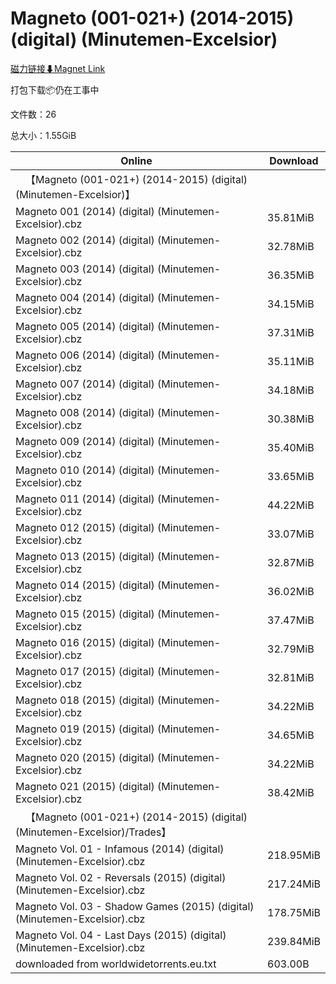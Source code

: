 # Magneto (001-021+) (2014-2015) (digital) (Minutemen-Excelsior)

[磁力链接⬇Magnet Link](magnet:?xt=urn:btih:6c1c45b7e6e685791cd256dc32a0cb0f5dab0cf8&dn=Magneto%20%28001-021%2B%29%20%282014-2015%29%20%28digital%29%20%28Minutemen-Excelsior%29)

打包下载📦仍在工事中

文件数：26

总大小：1.55GiB

Online | Download
--- | ---
&emsp;【Magneto (001-021+) (2014-2015) (digital) (Minutemen-Excelsior)】 | 
Magneto 001 (2014) (digital) (Minutemen-Excelsior).cbz | 35.81MiB
Magneto 002 (2014) (digital) (Minutemen-Excelsior).cbz | 32.78MiB
Magneto 003 (2014) (digital) (Minutemen-Excelsior).cbz | 36.35MiB
Magneto 004 (2014) (digital) (Minutemen-Excelsior).cbz | 34.15MiB
Magneto 005 (2014) (digital) (Minutemen-Excelsior).cbz | 37.31MiB
Magneto 006 (2014) (digital) (Minutemen-Excelsior).cbz | 35.11MiB
Magneto 007 (2014) (digital) (Minutemen-Excelsior).cbz | 34.18MiB
Magneto 008 (2014) (digital) (Minutemen-Excelsior).cbz | 30.38MiB
Magneto 009 (2014) (digital) (Minutemen-Excelsior).cbz | 35.40MiB
Magneto 010 (2014) (digital) (Minutemen-Excelsior).cbz | 33.65MiB
Magneto 011 (2014) (digital) (Minutemen-Excelsior).cbz | 44.22MiB
Magneto 012 (2015) (digital) (Minutemen-Excelsior).cbz | 33.07MiB
Magneto 013 (2015) (digital) (Minutemen-Excelsior).cbz | 32.87MiB
Magneto 014 (2015) (digital) (Minutemen-Excelsior).cbz | 36.02MiB
Magneto 015 (2015) (digital) (Minutemen-Excelsior).cbz | 37.47MiB
Magneto 016 (2015) (digital) (Minutemen-Excelsior).cbz | 32.79MiB
Magneto 017 (2015) (digital) (Minutemen-Excelsior).cbz | 32.81MiB
Magneto 018 (2015) (digital) (Minutemen-Excelsior).cbz | 34.22MiB
Magneto 019 (2015) (digital) (Minutemen-Excelsior).cbz | 34.65MiB
Magneto 020 (2015) (digital) (Minutemen-Excelsior).cbz | 34.22MiB
Magneto 021 (2015) (digital) (Minutemen-Excelsior).cbz | 38.42MiB
&emsp;【Magneto (001-021+) (2014-2015) (digital) (Minutemen-Excelsior)/Trades】 | 
Magneto Vol. 01 - Infamous (2014) (digital) (Minutemen-Excelsior).cbz | 218.95MiB
Magneto Vol. 02 - Reversals (2015) (digital) (Minutemen-Excelsior).cbz | 217.24MiB
Magneto Vol. 03 - Shadow Games (2015) (digital) (Minutemen-Excelsior).cbz | 178.75MiB
Magneto Vol. 04 - Last Days (2015) (digital) (Minutemen-Excelsior).cbz | 239.84MiB
downloaded from worldwidetorrents.eu.txt | 603.00B